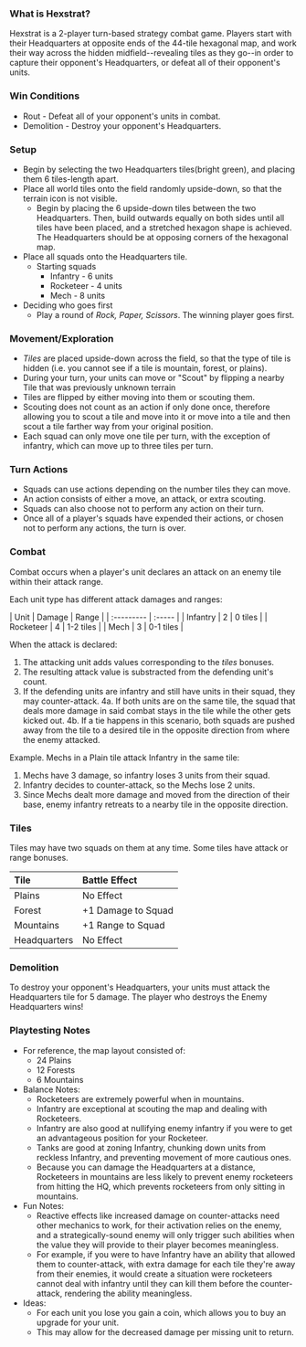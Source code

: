 ### What is Hexstrat?
Hexstrat is a 2-player turn-based strategy combat game. Players start with their Headquarters at opposite ends of the 44-tile hexagonal map, and work their way across the hidden midfield--revealing tiles as they go--in order to capture their opponent's Headquarters, or defeat all of their opponent's units.

### Win Conditions
* Rout - Defeat all of your opponent's units in combat.
* Demolition - Destroy your opponent's Headquarters.

### Setup
* Begin by selecting the two Headquarters tiles(bright green), and placing them 6 tiles-length apart.
* Place all world tiles onto the field randomly upside-down, so that the terrain icon is not visible.
  * Begin by placing the 6 upside-down tiles between the two Headquarters. Then, build outwards equally on both sides until all tiles have been placed, and a stretched hexagon shape is achieved. The Headquarters should be at opposing corners of the hexagonal map.
* Place all squads onto the Headquarters tile.
  * Starting squads
    * Infantry - 6 units
    * Rocketeer - 4 units
    * Mech - 8 units
* Deciding who goes first
  * Play a round of _Rock, Paper, Scissors_. The winning player goes first.

### Movement/Exploration
* _Tiles_ are placed upside-down across the field, so that the type of tile is hidden (i.e. you cannot see if a tile is mountain, forest, or plains).
* During your turn, your units can move or "Scout" by flipping a nearby Tile that was previously unknown terrain
* Tiles are flipped by either moving into them or scouting them.
* Scouting does not count as an action if only done once, therefore allowing you to scout a tile and move into it or move into a tile and then scout a tile farther way from your original position.
* Each squad can only move one tile per turn, with the exception of infantry, which can move up to three tiles per turn.

### Turn Actions
* Squads can use actions depending on the number tiles they can move.
* An action consists of either a move, an attack, or extra scouting.
* Squads can also choose not to perform any action on their turn.
* Once all of a player's squads have expended their actions, or chosen not to perform any actions, the turn is over.

### Combat

Combat occurs when a player's unit declares an attack on an enemy tile within their attack range.

Each unit type has different attack damages and ranges:

| Unit | Damage | Range |
| :--------- | :----- |
| Infantry | 2 | 0 tiles |
| Rocketeer | 4 | 1-2 tiles |
| Mech   | 3 | 0-1 tiles |

When the attack is declared:

1. The attacking unit adds values corresponding to the _tiles_ bonuses.
2. The resulting attack value is substracted from the defending unit's count.
3. If the defending units are infantry and still have units in their squad, they may counter-attack.
4a. If both units are on the same tile, the squad that deals more damage in said combat stays in the tile while the other gets kicked out.
4b. If a tie happens in this scenario, both squads are pushed away from the tile to a desired tile in the opposite direction from where the enemy attacked.

Example. Mechs in a Plain tile attack Infantry in the same tile:
1. Mechs have 3 damage, so infantry loses 3 units from their squad.
2. Infantry decides to counter-attack, so the Mechs lose 2 units.
3. Since Mechs dealt more damage and moved from the direction of their base, enemy infantry retreats to a nearby tile in the opposite direction.

### Tiles

Tiles may have two squads on them at any time. Some tiles have attack or range bonuses.

 | Tile     | Battle Effect                           | 
 | :------- | :-------------------------------------- | 
 |  Plains  |  No Effect                              | 
 |  Forest  | +1 Damage to Squad                      | 
 | Mountains| +1 Range to Squad						  | 
 | Headquarters     |  No Effect                      |

### Demolition

To destroy your opponent's Headquarters, your units must attack the Headquarters tile for 5 damage. The player who destroys the Enemy Headquarters wins!

### Playtesting Notes
* For reference, the map layout consisted of:
	* 24 Plains
	* 12 Forests
	* 6 Mountains
* Balance Notes:
	* Rocketeers are extremely powerful when in mountains.
	* Infantry are exceptional at scouting the map and dealing with Rocketeers.
	* Infantry are also good at nullifying enemy infantry if you were to get an advantageous position for your Rocketeer.
	* Tanks are good at zoning Infantry, chunking down units from reckless Infantry, and preventing movement of more cautious ones.
	* Because you can damage the Headquarters at a distance, Rocketeers in mountains are less likely to prevent enemy rocketeers from hitting the HQ, which prevents rocketeers from only sitting in mountains.
* Fun Notes:
	* Reactive effects like increased damage on counter-attacks need other mechanics to work, for their activation relies on the enemy, and a strategically-sound enemy will only trigger such abilities when the value they will provide to their player becomes meaningless.
	* For example, if you were to have Infantry have an ability that allowed them to counter-attack, with extra damage for each tile they're away from their enemies, it would create a situation were rocketeers cannot deal with infantry until they can kill them before the counter-attack, rendering the ability meaningless.
* Ideas:
	* For each unit you lose you gain a coin, which allows you to buy an upgrade for your unit.
	* This may allow for the decreased damage per missing unit to return.